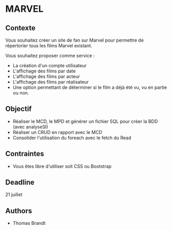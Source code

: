 # MARVEL

## Contexte
Vous souhaitez créer un site de fan sur Marvel pour permettre de répertorier tous les films Marvel existant.

Vous souhaitez proposer comme service :
  - La création d'un compte utilisateur
  - L'affichage des films par date
  - L'affichage des films par acteur
  - L'affichage des films par réalisateur
  - Une option permettant de déterminer si le film a déjà été vu, vu en partie ou non.

## Objectif 
  - Réaliser le MCD, le MPD et générer un fichier SQL pour créer la BDD (avec analyseSI)
  - Réaliser un CRUD en rapport avec le MCD
  - Consolider l'utilisation du foreach avec le fetch du Read

## Contraintes

- Vous êtes libre d'utiliser soit CSS ou Bootstrap

## Deadline

21 juillet

## Authors

- Thomas Brandt
